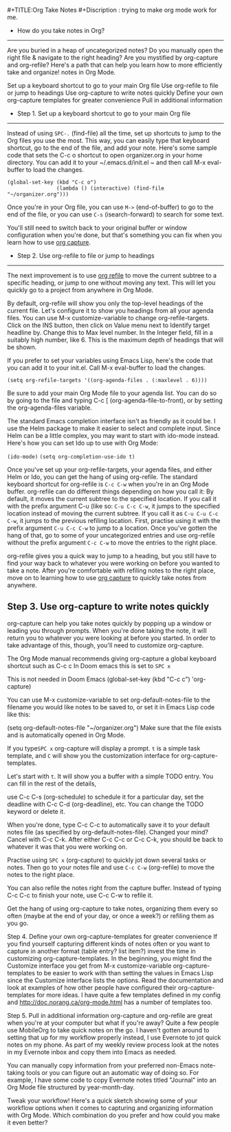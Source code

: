 
#+TITLE:Org Take Notes
#+Discription : trying to make org mode work for me.



* How do you take notes in Org?
-----------------------------

Are you buried in a heap of uncategorized notes?
Do you manually open the right file & navigate to the right heading?
Are you mystified by org-capture and org-refile?
Here's a path that can help you
learn how to more efficiently take and organize! notes in Org Mode.

Set up a keyboard shortcut to go to your main Org file
Use org-refile to file or jump to headings
Use org-capture to write notes quickly
Define your own org-capture templates for greater convenience
Pull in additional information

* Step 1. Set up a keyboard shortcut to go to your main Org file
---------------------------------------------------------------

Instead of using `SPC-.` (find-file) all the time,
set up shortcuts to jump to the Org files you use the most.
This way, you can easily type that keyboard shortcut,
go to the end of the file, and add your note.
Here's some sample code
that sets the C-c o shortcut to open organizer.org
in your home directory. You can add it to your ~/.emacs.d/init.el  ~
and then call M-x eval-buffer to load the changes.

```Lisp 
(global-set-key (kbd "C-c o")
                (lambda () (interactive) (find-file "~/organizer.org")))
```

Once you're in your Org file, you can use `M->` (end-of-buffer)
to go to the end of the file,
or you can use `C-s` (isearch-forward) to search for some text.

You'll still need to switch back to your original buffer
or window configuration when you're done,
but that's something you can fix when you learn how to use
[org capture](SPC-x).

* Step 2. Use org-refile to file or jump to headings
--------------------------------------------------

The next improvement is
to use [org refile]() to move the current subtree to a specific heading,
or jump to one without moving any text.
This will let you quickly go to a project from anywhere in Org Mode.

By default, org-refile will show you only the top-level headings
of the current file. Let's configure it to show you headings
from all your agenda files. You can use M-x customize-variable
to change org-refile-targets. Click on the INS button,
then click on Value menu next to Identify target headline by.
Change this to Max level number. In the Integer
field, fill in a suitably high number, like 6.
This is the maximum depth of headings that will be shown.

If you prefer to set your variables using Emacs Lisp,
here's the code that you can add it to your init.el.
Call M-x eval-buffer to load the changes.
```
(setq org-refile-targets '((org-agenda-files . (:maxlevel . 6))))
```
Be sure to add your main Org Mode file to your agenda list.
You can do so by going to the file and typing
C-c [ (org-agenda-file-to-front),
or by setting the org-agenda-files variable.

The standard Emacs completion interface
isn't as friendly as it could be.
I use the Helm package to make it easier to select and complete input.
Since Helm can be a little complex,
you may want to start with ido-mode instead.
Here's how you can set Ido up to use with Org Mode:

`(ido-mode)`
`(setq org-completion-use-ido t)`

Once you've set up your org-refile-targets, your agenda files,
and either Helm or Ido, you can get the hang of using org-refile.
The standard keyboard shortcut for org-refile is
`C-c C-w` when you're in an Org Mode buffer.
org-refile can do different things depending on how you call it:
By default, it moves the current subtree to the specified location.
If you call it with the prefix argument C-u (like so:
`C-u C-c C-w`,
it jumps to the specified location instead of moving the current subtree.
If you call it as
`C-u C-u C-c C-w`,
it jumps to the previous refiling location.
First, practise using it with the prefix argument
`C-u C-c C-w` to jump to a location.
Once you've gotten the hang of that,
go to some of your uncategorized entries and use org-refile
without the prefix argument
`C-c C-w` to move the entries to the right place.

org-refile gives you a quick way to jump to a heading,
but you still have to find your way back to whatever
you were working on before you wanted to take a note.
After you're comfortable with refiling notes to the right place,
move on to learning how to use
[org capture]() to quickly take notes from anywhere.

Step 3. Use org-capture to write notes quickly
----------------------------------------------

org-capture can help you take notes quickly by popping up a window
or leading you through prompts. When you're done taking the note,
it will return you to whatever you were looking at
before you started. In order to take advantage of this, though,
you'll need to customize org-capture.

The Org Mode manual
recommends giving org-capture a global keyboard shortcut such as
C-c c In Doom emacs this is set to 
`SPC x`

This is not needed in Doom Emacs
(global-set-key (kbd "C-c c") 'org-capture)

You can use M-x customize-variable
to set org-default-notes-file
to the filename you would like notes to be saved to,
or set it in Emacs Lisp code like this:

(setq org-default-notes-file "~/organizer.org")
Make sure that the file exists and is automatically opened in Org Mode.

If you type`SPC x`
org-capture will display a prompt.
`t` is a simple task template, and
`C` will show you the customization interface for org-capture-templates.

Let's start with `t`.
It will show you a buffer with a simple TODO entry.
You can fill in the rest of the details,

use C-c C-s (org-schedule) to schedule it for a particular day,
set the deadline with C-c C-d (org-deadline), etc.
You can change the TODO keyword or delete it.

When you're done, type
C-c C-c to automatically save it to your default notes file
(as specified by org-default-notes-file). Changed your mind?
Cancel with C-c C-k.
After either C-c C-c or C-c C-k,
you should be back to whatever it was that you were working on.

Practise using `SPC x`  (org-capture) 
to quickly jot down several tasks or notes.
Then go to your notes file
and use `C-c C-w` (org-refile)
to move the notes to the right place.

You can also refile the notes right from the capture buffer.
Instead of typing C-c C-c to finish your note,
use C-c C-w to refile it.

Get the hang of using org-capture to take notes,
organizing them every so often
(maybe at the end of your day, or once a week?)
or refiling them as you go.

Step 4. Define your own org-capture-templates for greater convenience
If you find yourself capturing different kinds of notes often
or you want to capture in another format (table entry? list item?)
invest the time in customizing org-capture-templates.
In the beginning,
you might find the Customize interface you get from
M-x customize-variable org-capture-templates
to be easier to work with than setting the values in
Emacs Lisp since the Customize interface lists the options.
Read the documentation and look at examples of how other people
have configured their org-capture-templates for more ideas.
I have quite a few templates defined in my config
and http://doc.norang.ca/org-mode.html has a number of templates too.

Step 5. Pull in additional information
org-capture and org-refile are great when you're at your computer
but what if you're away?
Quite a few people use MobileOrg to take quick notes on the go.
I haven't gotten around to setting that up for my workflow properly
instead, I use Evernote to jot quick notes on my phone.
As part of my weekly review process
look at the notes in my Evernote inbox
and copy them into Emacs as needed.

You can manually copy information
from your preferred non-Emacs note-taking tools
or you can figure out an automatic way of doing so.
For example, I have some code to copy Evernote notes
titled "Journal" into an Org Mode file structured by year-month-day.

Tweak your workflow!
Here's a quick sketch showing some of your workflow options
when it comes to capturing and organizing information with Org Mode.
Which combination do you prefer
and how could you make it even better?

